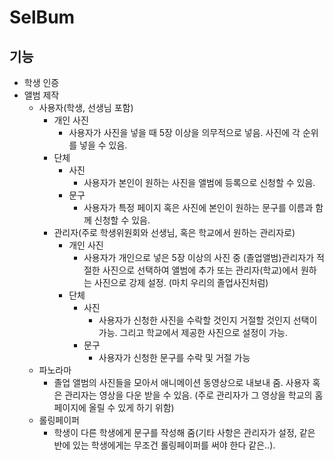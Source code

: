 # SelBum

## 기능

- 학생 인증
- 앨범 제작
  - 사용자(학생, 선생님 포함)
    - 개인 사진
      - 사용자가 사진을 넣을 때 5장 이상을 의무적으로 넣음. 사진에 각 순위를 넣을 수 있음. 
    - 단체
      - 사진
        - 사용자가 본인이 원하는 사진을 앨범에 등록으로 신청할 수 있음.
      - 문구
        - 사용자가 특정 페이지 혹은 사진에 본인이 원하는 문구를 이름과 함께 신청할 수 있음.
    - 관리자(주로 학생위원회와 선생님, 혹은 학교에서 원하는 관리자로)
      - 개인 사진
        - 사용자가 개인으로 넣은 5장 이상의 사진 중 (졸업앨범)관리자가 적절한 사진으로 선택하여 앨범에 추가 또는 관리자(학교)에서 원하는 사진으로 강제 설정. (마치 우리의 졸업사진처럼)
      - 단체
        - 사진
          - 사용자가 신청한 사진을 수락할 것인지 거절할 것인지 선택이 가능. 그리고 학교에서 제공한 사진으로 설정이 가능.
        - 문구
          - 사용자가 신청한 문구를 수락 및 거절 가능
  - 파노라마
    - 졸업 앨범의 사진들을 모아서 애니메이션 동영상으로 내보내 줌. 사용자 혹은 관리자는 영상을 다운 받을 수 있음. (주로 관리자가 그 영상을 학교의 홈페이지에 올릴 수 있게 하기 위함)
  - 롤링페이퍼
    - 학생이 다른 학생에게 문구를 작성해 줌(기타 사항은 관리자가 설정, 같은 반에 있는 학생에게는 무조건 롤링페이퍼를 써야 한다 같은..).
